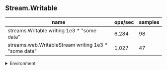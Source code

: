 ## Stream.Writable

|name|ops/sec|samples|
|-|-|-|
|streams.Writable writing 1e3 * "some data"|6,284|98|
|streams.web.WritableStream writing 1e3 * "some data"|1,027|47|


<details>
<summary>Environment</summary>

* __Machine:__ linux x64 | 4 vCPUs | 15.2GB Mem
* __Run:__ Sat May 04 2024 01:06:07 GMT+0000 (Coordinated Universal Time)
</details>

<!--
{"environment":{"platform":"linux","arch":"x64","cpus":4,"totalMemory":15.245216369628906},"benchmarks":[{"name":"streams.Writable writing 1e3 * \"some data\"","opsSec":6284.077106270963,"samples":4},{"name":"streams.web.WritableStream writing 1e3 * \"some data\"","opsSec":1027.1798617998354,"samples":3}]}-->
